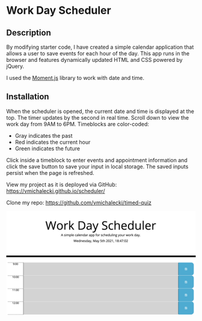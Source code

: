 # Work Day Scheduler

## Description

By modifying starter code, I have created a simple calendar application that allows a user to save events for each hour of the day. This app runs in the browser and features dynamically updated HTML and CSS powered by jQuery.

I used the [Moment.js](https://momentjs.com/) library to work with date and time.

## Installation

When the scheduler is opened, the current date and time is displayed at the top. The timer updates by the second in real time. Scroll down to view the work day from 9AM to 6PM. Timeblocks are color-coded:

  * Gray indicates the past
  * Red indicates the current hour
  * Green indicates the future

Click inside a timeblock to enter events and appointment information and click the save button to save your input in local storage. The saved inputs persist when the page is refreshed.

View my project as it is deployed via GitHub: https://vmichalecki.github.io/scheduler/

Clone my repo: https://github.com/vmichalecki/timed-quiz

![scheduler screenshot](./assets/images/scheduler-screenshot.png)